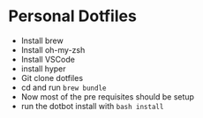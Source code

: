 # Personal Dotfiles

- Install brew
- Install oh-my-zsh
- Install VSCode
- install hyper
- Git clone dotfiles
- cd and run `brew bundle`
- Now most of the pre requisites should be setup
- run the dotbot install with `bash install`

